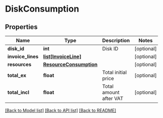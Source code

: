 # DiskConsumption

## Properties
Name | Type | Description | Notes
------------ | ------------- | ------------- | -------------
**disk_id** | **int** | Disk ID | [optional] 
**invoice_lines** | [**list[InvoiceLine]**](InvoiceLine.md) |  | [optional] 
**resources** | [**ResourceConsumption**](ResourceConsumption.md) |  | [optional] 
**total_ex** | **float** | Total initial price | [optional] 
**total_incl** | **float** | Total amount after VAT | [optional] 

[[Back to Model list]](../README.md#documentation-for-models) [[Back to API list]](../README.md#documentation-for-api-endpoints) [[Back to README]](../README.md)


